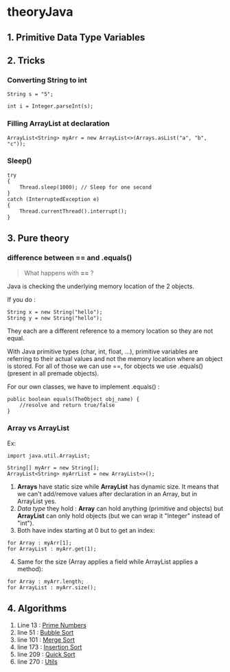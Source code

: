 # theoryJava

## 1. Primitive Data Type Variables



## 2. Tricks

### Converting String to int

```
String s = "5";

int i = Integer.parseInt(s);
```

### Filling ArrayList at declaration

```
ArrayList<String> myArr = new ArrayList<>(Arrays.asList("a", "b", "c"));
```

### Sleep()
```
try
{
    Thread.sleep(1000); // Sleep for one second
}
catch (InterruptedException e)
{
    Thread.currentThread().interrupt();
}
```



## 3. Pure theory

### difference between == and .equals()

> What happens with __==__ ?

Java is checking the underlying memory location of the 2 objects.

If you do :
```
String x = new String("hello");
String y = new String("hello");
```
They each are a different reference to a memory location so they are not equal.

With Java primitive types (char, int, float, ...), primitive variables are
referring to their actual values and not the memory location where an object is
stored.
For all of those we can use ==, for objects we use .equals() (present in all
premade objects).

For our own classes, we have to implement .equals() :

```
public boolean equals(TheObject obj_name) {
    //resolve and return true/false
}
```

### Array vs ArrayList

Ex:
```
import java.util.ArrayList;

String[] myArr = new String[];
ArrayList<String> myArrList = new ArrayList<>();
```

1. __Arrays__ have static size while __ArrayList__ has dynamic size. It means that we can't add/remove values after declaration in an Array, but in ArrayList yes.
2. _Data type_ they hold : __Array__ can hold anything (primitive and objects)
but __ArrayList__ can only hold objects (but we can wrap it "Integer" instead
of "int").
3. Both have index starting at 0 but to get an index:
```
for Array : myArr[1];
for ArrayList : myArr.get(1);
```
4. Same for the size (Array applies a field while ArrayList applies a method):
```
for Array : myArr.length;
for ArrayList : myArr.size();
```



## 4. Algorithms

1. Line 13 : [Prime Numbers](https://github.com/Namenega/theoryJava/blob/20fac53ba049b45cd0c85cc76b32804f12b04bfb/algorithm/myAlgorithm.java#L14)
2. line 51 : [Bubble Sort](https://github.com/Namenega/theoryJava/blob/20fac53ba049b45cd0c85cc76b32804f12b04bfb/algorithm/myAlgorithm.java#L57)
3. line 101 : [Merge Sort](https://github.com/Namenega/theoryJava/blob/20fac53ba049b45cd0c85cc76b32804f12b04bfb/algorithm/myAlgorithm.java#L92)
4. line 173 : [Insertion Sort](https://github.com/Namenega/theoryJava/blob/20fac53ba049b45cd0c85cc76b32804f12b04bfb/algorithm/myAlgorithm.java#L173)
5. line 209 : [Quick Sort](https://github.com/Namenega/theoryJava/blob/20fac53ba049b45cd0c85cc76b32804f12b04bfb/algorithm/myAlgorithm.java#L209)
6. line 270 : [Utils](https://github.com/Namenega/theoryJava/blob/20fac53ba049b45cd0c85cc76b32804f12b04bfb/algorithm/myAlgorithm.java#L270)



